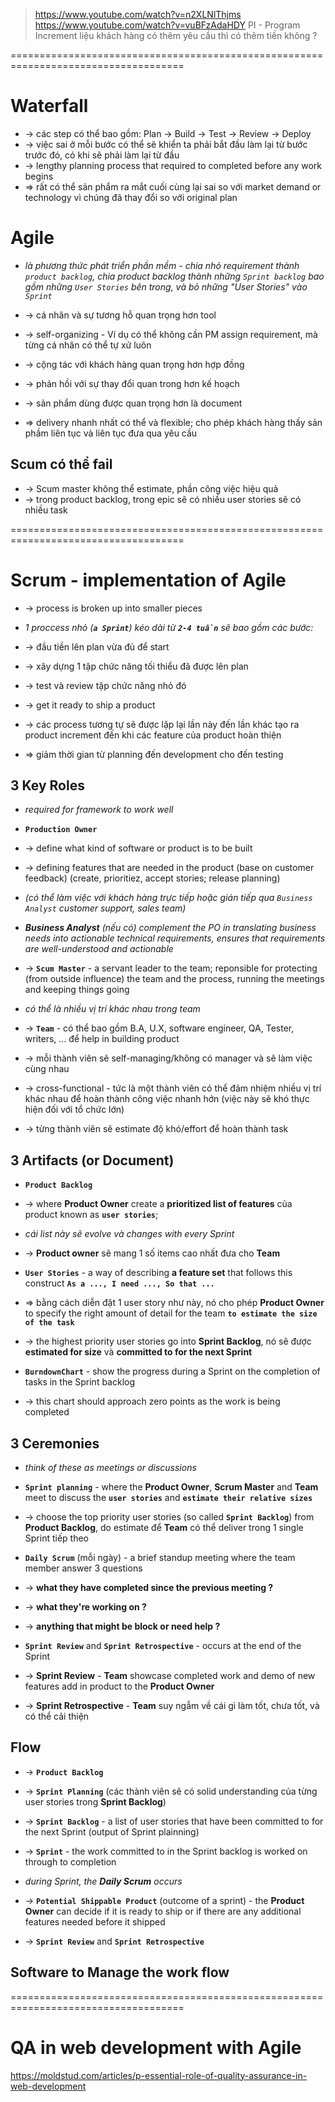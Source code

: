> https://www.youtube.com/watch?v=n2XLNlThjms
> https://www.youtube.com/watch?v=vuBFzAdaHDY
> PI - Program Increment
> liệu khách hàng có thêm yêu cầu thì có thêm tiền không ?

====================================================================================
# Waterfall
* -> các step có thể bao gồm: Plan -> Build -> Test -> Review -> Deploy
* -> việc sai ở mỗi bước có thể sẽ khiển ta phải bắt đầu làm lại từ bước trước đó, có khi sẽ phải làm lại từ đầu
* -> lengthy planning process that required to completed before any work begins
* => rất có thể sản phẩm ra mắt cuối cùng lại sai so với market demand or technology vì chúng đã thay đổi so với original plan

# Agile
* _là phương thức phát triển phần mềm - chia nhỏ requirement thành `product backlog`, chia product backlog thành những `Sprint backlog` bao gồm những `User Stories` bên trong, và bỏ những "User Stories" vào `Sprint`_
* -> cá nhân và sự tương hỗ quan trọng hơn tool
* -> self-organizing - Ví dụ có thể không cần PM assign requirement, mà từng cá nhân có thể tự xử luôn
* -> cộng tác với khách hàng quan trọng hơn hợp đồng
* -> phản hồi với sự thay đổi quan trong hơn kế hoạch
* -> sản phẩm dùng được quan trọng hơn là document

* => delivery nhanh nhất có thể và flexible; cho phép khách hàng thấy sản phầm liên tục và liên tục đưa qua yêu cầu

## Scum có thể fail
* -> Scum master không thể estimate, phần công việc hiệu quả
* -> trong product backlog, trong epic sẽ có nhiều user stories sẽ có nhiều task

====================================================================================
# Scrum - implementation of Agile
* -> process is broken up into smaller pieces

* _1 proccess nhỏ (**`a Sprint`**) kéo dài từ **`2-4 tuần`** sẽ bao gồm các bước:_
* -> đầu tiền lên plan vừa đủ để start 
* -> xây dựng 1 tập chức năng tối thiểu đã được lên plan
* -> test và review tập chức năng nhỏ đó
* -> get it ready to ship a product

* -> các process tương tự sẽ được lặp lại lần này đến lần khác tạo ra product increment đến khi các feature của product hoàn thiện
* => giảm thời gian từ planning đến development cho đến testing

## 3 Key Roles
* _required for framework to work well_

* **`Production Owner`**
* -> define what kind of software or product is to be built
* -> defining features that are needed in the product (base on customer feedback) (create, prioritiez, accept stories; release planning)
* _(có thể làm việc với khách hàng trực tiếp hoặc gián tiếp qua `Business Analyst` customer support, sales team)_
* _**Business Analyst** (nếu có) complement the PO in translating business needs into actionable technical requirements, ensures that requirements are well-understood and actionable_

* -> **`Scum Master`** - a servant leader to the team; reponsible for protecting (from outside influence) the team and the process, running the meetings and keeping things going
* _có thể là nhiều vị trí khác nhau trong team_

* -> **`Team`** - có thể bao gồm B.A, U.X, software engineer, QA, Tester, writers, ... để help in building product
* -> mỗi thành viên sẽ self-managing/không có manager và sẽ làm việc cùng nhau
* -> cross-functional - tức là một thành viên có thể đảm nhiệm nhiều vị trí khác nhau để hoàn thành công việc nhanh hớn (việc này sẽ khó thực hiện đối với tổ chức lớn)
* -> từng thành viên sẽ estimate độ khó/effort để hoàn thành task

## 3 Artifacts (or Document)
* **`Product Backlog`** 
* -> where **Product Owner** create a **prioritized list of features** của product known as **`user stories`**; 
* _cái list này sẽ evolve và changes with every Sprint_
* -> **Product owner** sẽ mang 1 số items cao nhất đưa cho **Team**

* **`User Stories`** - a way of describing **a feature set** that follows this construct **`As a ..., I need ..., So that ...`**
* => bằng cách diễn đặt 1 user story như này, nó cho phép **Product Owner** to specify the right amount of detail for the team **`to estimate the size of the task`**
* -> the highest priority user stories go into **Sprint Backlog**, nó sẽ được **estimated for size** và **committed to for the next Sprint**

* **`BurndownChart`** - show the progress during a Sprint on the completion of tasks in the Sprint backlog
* -> this chart should approach zero points as the work is being completed

## 3 Ceremonies
* _think of these as meetings or discussions_

* **`Sprint planning`** - where the **Product Owner**, **Scrum Master** and **Team** meet to discuss the **`user stories`** and **`estimate their relative sizes`**
* -> choose the top priority user stories (so called **`Sprint Backlog`**) from **Product Backlog**, do estimate để **Team** có thể deliver trong 1 single Sprint tiếp theo

* **`Daily Scrum`** (mỗi ngày) - a brief standup meeting where the team member answer 3 questions
* -> **what they have completed since the previous meeting ?**
* -> **what they're working on ?**
* -> **anything that might be block or need help ?**

* **`Sprint Review`** and **`Sprint Retrospective`** - occurs at the end of the Sprint 
* -> **Sprint Review** - **Team** showcase completed work and demo of new features add in product to the **Product Owner**
* -> **Sprint Retrospective** - **Team** suy ngẫm về cái gì làm tốt, chưa tốt, và có thể cải thiện

## Flow
* -> **`Product Backlog`**
* -> **`Sprint Planning`** (các thành viên sẽ có solid understanding của từng user stories trong **Sprint Backlog**)
* -> **`Sprint Backlog`** - a list of user stories that have been committed to for the next Sprint (output of Sprint plainning)

* -> **`Sprint`** - the work committed to in the Sprint backlog is worked on through to completion
* _during Sprint, the **Daily Scrum** occurs_

* -> **`Potential Shippable Product`** (outcome of a sprint) - the **Product Owner** can decide if it is ready to ship or if there are any additional features needed before it shipped

* -> **`Sprint Review`** and **`Sprint Retrospective`** 

## Software to Manage the work flow

====================================================================================
# QA in web development with Agile
https://moldstud.com/articles/p-essential-role-of-quality-assurance-in-web-development
